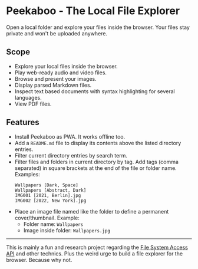 # Peekaboo - The Local File Explorer

Open a local folder and explore your files inside the browser. Your files stay private and won't be uploaded anywhere.

## Scope

- Explore your local files inside the browser.
- Play web-ready audio and video files.
- Browse and present your images.
- Display parsed Markdown files.
- Inspect text based documents with syntax highlighting for several languages.
- View PDF files.

## Features

- Install Peekaboo as PWA. It works offline too.
- Add a `README.md` file to display its contents above the listed directory entries.
- Filter current directory entries by search term.
- Filter files and folders in current directory by tag. Add tags (comma separated) in square brackets at the end of the file or folder name. Examples:
  ```
  Wallpapers [Dark, Space]
  Wallpapers [Abstract, Dark]
  IMG001 [2021, Berlin].jpg
  IMG002 [2022, New York].jpg
  ```
- Place an image file named like the folder to define a permanent cover/thumbnail. Example:
  - Folder name: `Wallpapers`
  - Image inside folder: `Wallpapers.jpg`

---

This is mainly a fun and research project regarding the [File System Access API](https://developer.mozilla.org/en-US/docs/Web/API/File_System_Access_API) and other technics. Plus the weird urge to build a file explorer for the browser. Because why not.
